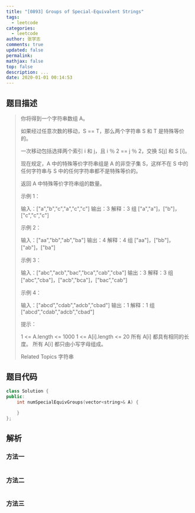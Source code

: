 ```yaml
---
title: "[0893] Groups of Special-Equivalent Strings"
tags:
  - leetcode
categories:
  - leetcode
author: 张学志
comments: true
updated: false
permalink:
mathjax: false
top: false
description: ...
date: 2020-01-01 00:14:53
---
```


## 题目描述

> 你将得到一个字符串数组 A。 
> 
> 如果经过任意次数的移动，S == T，那么两个字符串 S 和 T 是特殊等价的。 
> 
> 一次移动包括选择两个索引 i 和 j，且 i ％ 2 == j ％ 2，交换 S[j] 和 S [i]。 
> 
> 现在规定，A 中的特殊等价字符串组是 A 的非空子集 S，这样不在 S 中的任何字符串与 S 中的任何字符串都不是特殊等价的。 
> 
> 返回 A 中特殊等价字符串组的数量。 
> 
> 
> 
> 
> 
> 
> 示例 1： 
> 
> 输入：["a","b","c","a","c","c"]
> 输出：3
> 解释：3 组 ["a","a"]，["b"]，["c","c","c"]
> 
> 
> 示例 2： 
> 
> 输入：["aa","bb","ab","ba"]
> 输出：4
> 解释：4 组 ["aa"]，["bb"]，["ab"]，["ba"]
> 
> 
> 示例 3： 
> 
> 输入：["abc","acb","bac","bca","cab","cba"]
> 输出：3
> 解释：3 组 ["abc","cba"]，["acb","bca"]，["bac","cab"]
> 
> 
> 示例 4： 
> 
> 输入：["abcd","cdab","adcb","cbad"]
> 输出：1
> 解释：1 组 ["abcd","cdab","adcb","cbad"]
> 
> 
> 
> 
> 提示： 
> 
> 
> 1 <= A.length <= 1000 
> 1 <= A[i].length <= 20 
> 所有 A[i] 都具有相同的长度。 
> 所有 A[i] 都只由小写字母组成。 
> 
> Related Topics 字符串

## 题目代码

```cpp
class Solution {
public:
    int numSpecialEquivGroups(vector<string>& A) {
        
    }
};
```

## 解析

### 方法一

```cpp

```

### 方法二

```cpp

```

### 方法三

```cpp

```

